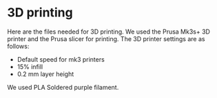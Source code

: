 # 3D printing

Here are the files needed for 3D printing. We used the Prusa Mk3s+ 3D printer and the Prusa slicer for printing. 
The 3D printer settings are as follows: 
* Default speed for mk3 printers
* 15% infill
* 0.2 mm layer height 

We used PLA Soldered purple filament.
